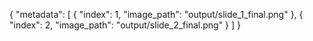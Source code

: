 {
  "metadata": [
    {
      "index": 1,
      "image_path": "output/slide_1_final.png"
    },
    {
      "index": 2,
      "image_path": "output/slide_2_final.png"
    }
  ]
}